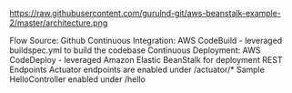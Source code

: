 https://raw.githubusercontent.com/gurulnd-git/aws-beanstalk-example-2/master/architecture.png

Flow
Source: Github
Continuous Integration: AWS CodeBuild - leveraged buildspec.yml to build the codebase
Continuous Deployment: AWS CodeDeploy - leveraged Amazon Elastic BeanStalk for deployment
REST Endpoints
Actuator endpoints are enabled under /actuator/*
Sample HelloController enabled under /hello
